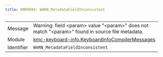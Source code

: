 ```yaml
---
title: KM09004: WARN_MetadataFieldInconsistent
---
```


|            |           |
|------------|---------- |
| Message    | Warning: field &lt;param&gt; value "&lt;param&gt;" does not match "&lt;param&gt;" found in source file metadata\. |
| Module     | [kmc-keyboard-info.KeyboardInfoCompilerMessages](kmc-keyboard-info.keyboardinfocompilermessages) |
| Identifier | `WARN_MetadataFieldInconsistent` |


